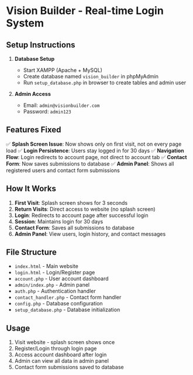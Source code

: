 # Vision Builder - Real-time Login System

## Setup Instructions

1. **Database Setup**
   - Start XAMPP (Apache + MySQL)
   - Create database named `vision_builder` in phpMyAdmin
   - Run `setup_database.php` in browser to create tables and admin user

2. **Admin Access**
   - Email: `admin@visionbuilder.com`
   - Password: `admin123`

## Features Fixed

✅ **Splash Screen Issue**: Now shows only on first visit, not on every page load
✅ **Login Persistence**: Users stay logged in for 30 days
✅ **Navigation Flow**: Login redirects to account page, not direct to account tab
✅ **Contact Form**: Now saves submissions to database
✅ **Admin Panel**: Shows all registered users and contact form submissions

## How It Works

1. **First Visit**: Splash screen shows for 3 seconds
2. **Return Visits**: Direct access to website (no splash screen)
3. **Login**: Redirects to account page after successful login
4. **Session**: Maintains login for 30 days
5. **Contact Form**: Saves all submissions to database
6. **Admin Panel**: View users, login history, and contact messages

## File Structure

- `index.html` - Main website
- `login.html` - Login/Register page
- `account.php` - User account dashboard
- `admin/index.php` - Admin panel
- `auth.php` - Authentication handler
- `contact_handler.php` - Contact form handler
- `config.php` - Database configuration
- `setup_database.php` - Database initialization

## Usage

1. Visit website - splash screen shows once
2. Register/Login through login page
3. Access account dashboard after login
4. Admin can view all data in admin panel
5. Contact form submissions saved to database